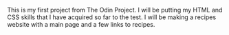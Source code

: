 This is my first project from The Odin Project.
I will be putting my HTML and CSS skills that I have acquired so far to the test.
I will be making a recipes website with a main page and a few links to recipes.
